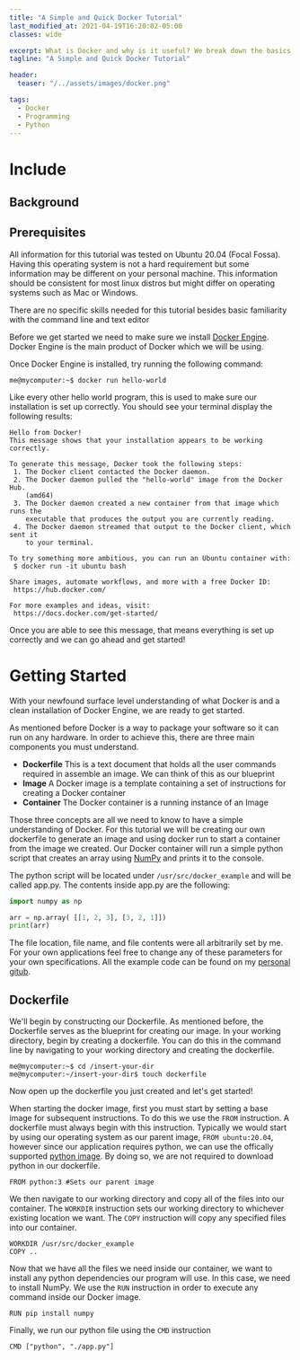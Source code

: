 ```yaml
---
title: "A Simple and Quick Docker Tutorial"
last_modified_at: 2021-04-19T16:20:02-05:00
classes: wide

excerpt: What is Docker and why is it useful? We break down the basics of docker and even create our own container!
tagline: "A Simple and Quick Docker Tutorial"

header:
  teaser: "/../assets/images/docker.png"

tags:
  - Docker
  - Programming
  - Python
---
```


# Include
## Background
## Prerequisites
All information for this tutorial was tested on Ubuntu 20.04 (Focal Fossa). Having this operating system is not a hard requirement but some information may be different on your personal machine. This information should be consistent for most linux distros but might differ on operating systems such as Mac or Windows.

There are no specific skills needed for this tutorial besides basic familiarity with the command line and text editor

Before we get started we need to make sure we install [Docker Engine](https://docs.docker.com/engine/install/ubuntu/#installation-methods). Docker Engine is the main product of Docker which we will be using.

Once Docker Engine is installed, try running the following command:
```
me@mycomputer:~$ docker run hello-world
```
Like every other hello world program, this is used to make sure our installation is set up correctly. You should see your terminal display the following results:
```
Hello from Docker!
This message shows that your installation appears to be working correctly.

To generate this message, Docker took the following steps:
 1. The Docker client contacted the Docker daemon.
 2. The Docker daemon pulled the "hello-world" image from the Docker Hub.
    (amd64)
 3. The Docker daemon created a new container from that image which runs the
    executable that produces the output you are currently reading.
 4. The Docker daemon streamed that output to the Docker client, which sent it
    to your terminal.

To try something more ambitious, you can run an Ubuntu container with:
 $ docker run -it ubuntu bash

Share images, automate workflows, and more with a free Docker ID:
 https://hub.docker.com/

For more examples and ideas, visit:
 https://docs.docker.com/get-started/
```

Once you are able to see this message, that means everything is set up correctly and we can go ahead and get started!

# Getting Started
With your newfound surface level understanding of what Docker is and a clean installation of Docker Engine, we are ready to get started. 

As mentioned before Docker is a way to package your software so it can run on any hardware. In order to achieve this, there are three main components you must understand.
- **Dockerfile** This is a text document that holds all the user commands required in assemble an image. We can think of this as our blueprint
- **Image** A Docker image is a template containing a set of instructions for creating a Docker container
- **Container** The Docker container is a running instance of an Image

Those three concepts are all we need to know to have a simple understanding of Docker. For this tutorial we will be creating our own dockerfile to generate an image and using docker run to start a container from the image we created. Our Docker container will run a simple python script that creates an array using [NumPy](https://numpy.org/) and prints it to the console.

The python script will be located under ```/usr/src/docker_example``` and will be called app.py. The contents inside app.py are the following:
```python
import numpy as np

arr = np.array( [[1, 2, 3], [3, 2, 1]])
print(arr)
```

The file location, file name, and file contents were all arbitrarily set by me. For your own applications feel free to change any of these parameters for your own specifications. All the example code can be found on my [personal gitub](https://github.com/HectorENevarez/hectorenevarez.github.io/tree/master/example_code/docker).

## Dockerfile
We'll begin by constructing our Dockerfile. As mentioned before, the Dockerfile serves as the blueprint for creating our image. In your working directory, begin by creating a dockerfile. You can do this in the command line by navigating to your working directory and creating the dockerfile.
```
me@mycomputer:~$ cd /insert-your-dir
me@mycomputer:~/insert-your-dir$ touch dockerfile
```

Now open up the dockerfile you just created and let's get started!

When starting the docker image, first you must start by setting a base image for subsequent instructions. To do this we use the ```FROM``` instruction. A dockerfile must always begin with this instruction. Typically we would start by using our operating system as our parent image, ```FROM ubuntu:20.04```, however since our application requires python, we can use the offically supported [python image](https://hub.docker.com/_/python). By doing so, we are not required to download python in our dockerfile.

```docker
FROM python:3 #Sets our parent image
```
We then navigate to our working directory and copy all of the files into our container. The ```WORKDIR``` instruction sets our working directory to whichever existing location we want. The ```COPY``` instruction will copy any specified files into our container.

```docker
WORKDIR /usr/src/docker_example
COPY ..
```

Now that we have all the files we need inside our container, we want to install any python dependencies our program will use. In this case, we need to install NumPy. We use the ```RUN``` instruction in order to execute any command inside our Docker image.

```docker
RUN pip install numpy
```

Finally, we run our python file using the ```CMD``` instruction

```docker
CMD ["python", "./app.py"]
```
